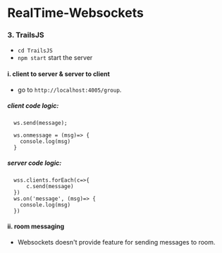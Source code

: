 # RealTime-Websockets

### 3. TrailsJS

  - `cd TrailsJS`
  - `npm start` start the server

  #### i. client to server & server to client
   - go to `http://localhost:4005/group`.

  ##### client code logic:

      ws.send(message);

      ws.onmessage = (msg)=> {
        console.log(msg)
      }

  ##### server code logic:

      wss.clients.forEach(c=>{
          c.send(message)
      })
      ws.on('message', (msg)=> {
        console.log(msg)
      })

  #### ii. room messaging

   - Websockets doesn't provide feature for sending messages to room.